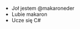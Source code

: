 - Joł jestem @makaroneder
- Lubie makaron
- Ucze się C#

<!---
makaroneder/makaroneder is a ✨ special ✨ repository because its `README.md` (this file) appears on your GitHub profile.
You can click the Preview link to take a look at your changes.
--->
